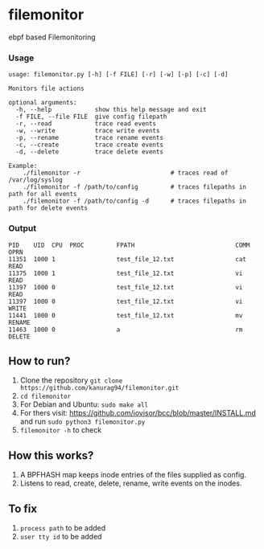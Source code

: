 # filemonitor

ebpf based Filemonitoring

### Usage
```
usage: filemonitor.py [-h] [-f FILE] [-r] [-w] [-p] [-c] [-d]

Monitors file actions

optional arguments:
  -h, --help            show this help message and exit
  -f FILE, --file FILE  give config filepath
  -r, --read            trace read events
  -w, --write           trace write events
  -p, --rename          trace rename events
  -c, --create          trace create events
  -d, --delete          trace delete events

Example:
    ./filemonitor -r                         # traces read of /var/log/syslog
    ./filemonitor -f /path/to/config         # traces filepaths in path for all events
    ./filemonitor -f /path/to/config -d      # traces filepaths in path for delete events
```

### Output
```
PID    UID  CPU  PROC         FPATH                            COMM            OPRN
11351  1000 1                 test_file_12.txt                 cat             READ
11375  1000 1                 test_file_12.txt                 vi              READ
11397  1000 0                 test_file_12.txt                 vi              READ
11397  1000 0                 test_file_12.txt                 vi              WRITE
11441  1000 0                 test_file_12.txt                 mv              RENAME
11463  1000 0                 a                                rm              DELETE
```

## How to run?
1. Clone the repository `git clone https://github.com/kanurag94/filemonitor.git`
2. `cd filemonitor`
3. For Debian and Ubuntu: `sudo make all`
4. For thers visit: https://github.com/iovisor/bcc/blob/master/INSTALL.md and run `sudo python3 filemonitor.py`
5. `filemonitor -h` to check

## How this works?
1. A BPFHASH map keeps inode entries of the files supplied as config.
2. Listens to read, create, delete, rename, write events on the inodes.

## To fix
1. `process path` to be added
2. `user tty id` to be added

